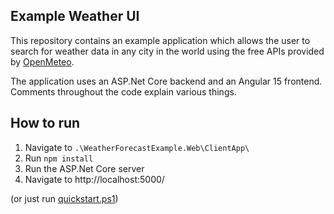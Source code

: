 ﻿<h2>Example Weather UI</h2>

This repository contains an example application which allows the user to search for weather data in any city in the world using the free APIs provided by [OpenMeteo](https://open-meteo.com/).

The application uses an ASP.Net Core backend and an Angular 15 frontend. Comments throughout the code explain various things.

<h2>How to run</h2>

1. Navigate to `.\WeatherForecastExample.Web\ClientApp\`
2. Run `npm install`
3. Run the ASP.Net Core server
4. Navigate to http://localhost:5000/

(or just run [quickstart.ps1](./quickstart.ps1))